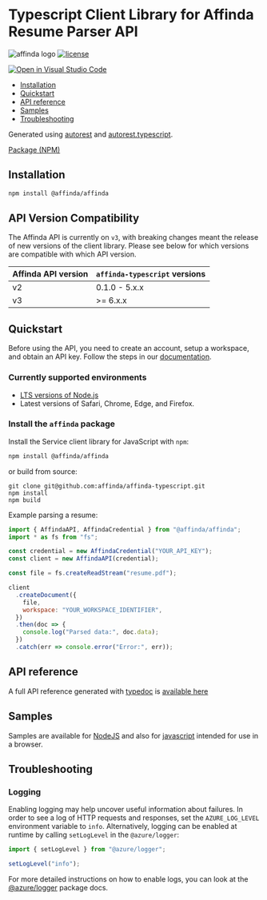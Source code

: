 # Typescript Client Library for Affinda Resume Parser API

![affinda logo](https://api.affinda.com/static/documentation/affinda_logo_light.png)
[![license](https://img.shields.io/github/license/affinda/affinda-typescript)](https://choosealicense.com/licenses/mit/)

[![Open in Visual Studio Code](https://open.vscode.dev/badges/open-in-vscode.svg)](https://open.vscode.dev/affinda/affinda-typescript)

- [Installation](#installation)
- [Quickstart](#quickstart)
- [API reference](#api-reference)
- [Samples](#samples)
- [Troubleshooting](#troubleshooting)

Generated using [autorest](https://github.com/Azure/autorest)
and [autorest.typescript](https://github.com/Azure/autorest.typescript).

[Package (NPM)](https://www.npmjs.com/package/@affinda/affinda)

## Installation

```bash
npm install @affinda/affinda
```

## API Version Compatibility

The Affinda API is currently on `v3`, with breaking changes meant the release of new versions of the client library.
Please see below for which versions are compatible with which API version.

| Affinda API version | `affinda-typescript` versions |
| ------------------- | ----------------------------- |
| v2                  | 0.1.0 - 5.x.x                 |
| v3                  | \>= 6.x.x                     |

## Quickstart

Before using the API, you need to create an account, setup a workspace, and obtain an API key. Follow the steps in our [documentation](https://docs.affinda.com/docs/getting-started-with-affinda).

### Currently supported environments

- [LTS versions of Node.js](https://nodejs.org/about/releases/)
- Latest versions of Safari, Chrome, Edge, and Firefox.

### Install the `affinda` package

Install the Service client library for JavaScript with `npm`:

```bash
npm install @affinda/affinda
```

or build from source:

```shell
git clone git@github.com:affinda/affinda-typescript.git
npm install
npm build
```

Example parsing a resume:

```javascript
import { AffindaAPI, AffindaCredential } from "@affinda/affinda";
import * as fs from "fs";

const credential = new AffindaCredential("YOUR_API_KEY");
const client = new AffindaAPI(credential);

const file = fs.createReadStream("resume.pdf");

client
  .createDocument({
    file,
    workspace: "YOUR_WORKSPACE_IDENTIFIER",
  })
  .then(doc => {
    console.log("Parsed data:", doc.data);
  })
  .catch(err => console.error("Error:", err));
```

## API reference

A full API reference generated with [typedoc](https://github.com/TypeStrong/typedoc)
is [available here](./docs/modules.md)

## Samples

Samples are available for [NodeJS](./docs/samples_nodejs.md) and also for [javascript](./docs/samples_javascript.md)
intended for use in a browser.

## Troubleshooting

### Logging

Enabling logging may help uncover useful information about failures. In order to see a log of HTTP requests and
responses, set the `AZURE_LOG_LEVEL` environment variable to `info`. Alternatively, logging can be enabled at runtime by
calling `setLogLevel` in the `@azure/logger`:

```javascript
import { setLogLevel } from "@azure/logger";

setLogLevel("info");
```

For more detailed instructions on how to enable logs, you can look at
the [@azure/logger](https://github.com/Azure/azure-sdk-for-js/tree/master/sdk/core/logger) package docs.
